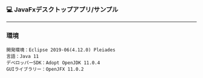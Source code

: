 ### :computer: JavaFxデスクトップアプリ/サンプル
___

### 環境
```
開発環境：Eclipse 2019-06(4.12.0) Pleiades  
言語：Java 11
デベロッパーSDK：Adopt OpenJDK 11.0.4
GUIライブラリー：OpenJFX 11.0.2  
```

